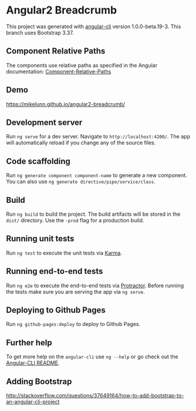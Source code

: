 # Angular2 Breadcrumb

This project was generated with [angular-cli](https://github.com/angular/angular-cli) version 1.0.0-beta.19-3.
This branch uses Bootstrap 3.37. 

## Component Relative Paths
The components use relative paths as specified in the Angular documentation: [Component-Relative-Paths](https://angular.io/docs/ts/latest/cookbook/component-relative-paths.html)

## Demo
[https://mikelunn.github.io/angular2-breadcrumb/
](https://mikelunn.github.io/angular2-breadcrumb/)

## Development server
Run `ng serve` for a dev server. Navigate to `http://localhost:4200/`. The app will automatically reload if you change any of the source files.

## Code scaffolding

Run `ng generate component component-name` to generate a new component. You can also use `ng generate directive/pipe/service/class`.

## Build

Run `ng build` to build the project. The build artifacts will be stored in the `dist/` directory. Use the `-prod` flag for a production build.

## Running unit tests

Run `ng test` to execute the unit tests via [Karma](https://karma-runner.github.io).

## Running end-to-end tests

Run `ng e2e` to execute the end-to-end tests via [Protractor](http://www.protractortest.org/).
Before running the tests make sure you are serving the app via `ng serve`.

## Deploying to Github Pages

Run `ng github-pages:deploy` to deploy to Github Pages.

## Further help

To get more help on the `angular-cli` use `ng --help` or go check out the [Angular-CLI README](https://github.com/angular/angular-cli/blob/master/README.md).

## Adding Bootstrap
http://stackoverflow.com/questions/37649164/how-to-add-bootstrap-to-an-angular-cli-project
